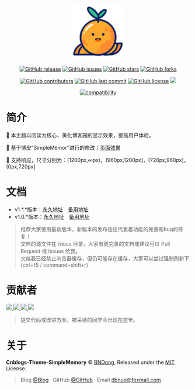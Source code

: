 <div align="center">

<img src="./img/logo.png" height="150" />

[![GitHub release](https://img.shields.io/github/release/BNDong/Cnblogs-Theme-SimpleMemory.svg)](https://github.com/BNDong/Cnblogs-Theme-SimpleMemory/releases)
[![GitHub issues](https://img.shields.io/github/issues/BNDong/Cnblogs-Theme-SimpleMemory.svg)](https://github.com/BNDong/Cnblogs-Theme-SimpleMemory/issues)
[![GitHub stars](https://img.shields.io/github/stars/BNDong/Cnblogs-Theme-SimpleMemory.svg)](https://github.com/BNDong/Cnblogs-Theme-SimpleMemory/stargazers)
[![GitHub forks](https://img.shields.io/github/forks/BNDong/Cnblogs-Theme-SimpleMemory.svg)](https://github.com/BNDong/Cnblogs-Theme-SimpleMemory/network)

[![GitHub contributors](https://img.shields.io/github/contributors/BNDong/Cnblogs-Theme-SimpleMemory.svg)](https://github.com/BNDong/Cnblogs-Theme-SimpleMemory/graphs/contributors)
[![GitHub last commit](https://img.shields.io/github/last-commit/BNDong/Cnblogs-Theme-SimpleMemory.svg)](https://github.com/BNDong/Cnblogs-Theme-SimpleMemory/commits/master)
[![GitHub license](https://img.shields.io/github/license/esofar/cnblogs-theme-silence.svg)](https://github.com/BNDong/Cnblogs-Theme-SimpleMemory/blob/master/LICENSE)
[![](https://data.jsdelivr.com/v1/package/gh/BNDong/Cnblogs-Theme-SimpleMemory/badge?style=rounded)](https://www.jsdelivr.com/package/gh/BNDong/Cnblogs-Theme-SimpleMemory)

[![compatibility](https://camo.githubusercontent.com/31ac3f0ce805dc34a29b615131caa26cbf4dc127/68747470733a2f2f696d672e736869656c64732e696f2f62616467652f62726f777365722d2532306368726f6d6525323025374325323066697265666f782532302537432532306f706572612532302537432532307361666172692532302537432532306965253230253345253344253230392d6c69676874677265792e737667)](https://github.com/BNDong/Cnblogs-Theme-SimpleMemory)

</div>

# 简介

📖 本主题以阅读为核心，美化博客园的显示效果，提高用户体验。 

🍰 基于博皮“SimpleMemor”进行的修改；[页面效果](https://www.cnblogs.com/bndong/)

🧀 支持响应，尺寸分别为：(1200px,∞px)，(960px,1200px]，(720px,960px]，(0px,720px]

# 文档

- v1.\*.*版本：[永久地址](https://bndong.github.io/Cnblogs-Theme-SimpleMemory/v1.1)　[备用地址](https://www.dbnuo.com/Cnblogs-Theme-SimpleMemory/docs/v1.1/)
- v1.0.*版本：[永久地址](https://bndong.github.io/Cnblogs-Theme-SimpleMemory/v1.0)　[备用地址](https://www.dbnuo.com/Cnblogs-Theme-SimpleMemory/docs/v1.0/)

> 推荐大家使用最新版本，新版本的发布往往代表着功能的完善和bug的修复！
> <br>文档的源文件在 /docs 目录，大家有更完善的文档或建议可以 Pull Request 或 Issues 给我。
> <br>文档我已经禁止浏览器缓存，但仍可能存在缓存，大家可以尝试强制刷新下(ctrl+f5 / command+shift+r)

# 贡献者

<a href="https://github.com/QQ2017" target="_blank">
    <img width=50 src="https://avatars0.githubusercontent.com/u/23667705?s=50&v=4"/>
</a>

<a href="https://github.com/alessandrocyc" target="_blank">
    <img width=50 src="https://avatars1.githubusercontent.com/u/43987494?s=50&v=4"/>
</a>

<a href="https://github.com/ElderJames" target="_blank">
    <img width=50 src="https://avatars3.githubusercontent.com/u/7550366?s=50&v=4"/>
</a>

<a href="https://github.com/sky5454" target="_blank">
    <img width=50 src="https://avatars2.githubusercontent.com/u/12370628?s=460&v=4"/>
</a>

> 提交代码或改进方案，被采纳的同学会出现在这里。

# 关于

**Cnblogs-Theme-SimpleMemory** © [BNDong](https://github.com/BNDong), Released under the [MIT](./LICENSE) License.<br>

> Blog [@Blog](https://www.cnblogs.com/bndong/) · GitHub [@GitHub](https://github.com/BNDong) · Email dbnuo@foxmail.com
